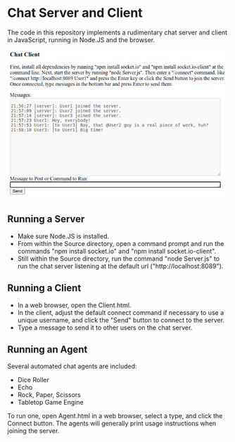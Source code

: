 Chat Server and Client
======================

The code in this repository implements a rudimentary chat server and client in JavaScript, running in Node.JS and the browser.

<img src="Screenshot.png"></img>

Running a Server
----------------

* Make sure Node.JS is installed.
* From within the Source directory, open a command prompt and run the commands "npm install socket.io" and "npm install socket.io-client".
* Still within the Source directory, run the command "node Server.js" to run the chat server listening at the default url ("http://localhost:8089").


Running a Client
----------------
* In a web browser, open the Client.html.
* In the client, adjust the default connect command if necessary to use a unique username, and click the "Send" button to connect to the server.
* Type a message to send it to other users on the chat server.


Running an Agent
----------------
Several automated chat agents are included:

* Dice Roller
* Echo
* Rock, Paper, Scissors
* Tabletop Game Engine

To run one, open Agent.html in a web browser, select a type, and click the Connect button.  The agents will generally print usage instructions when joining the server.
